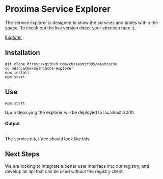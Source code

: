 # Proxima Service Explorer

The service explorer is designed to show the services and tables within the space. To check out the live version direct your attention here :). 

[Explorer]()

## Installation

```
git clone https://github.com/chasesmith95/meshcache
cd meshcache/meshcache-explorer
npm install
npm start
```


## Use

```
npm start
```

Upon deploying the explorer will be deployed to localhost:3000. 

#### Output
 
```console

```

The service interface should look like this. 

## Next Steps

We are looking to integrate a better user interface into our registry, and develop an api that can be used without the registry client.
